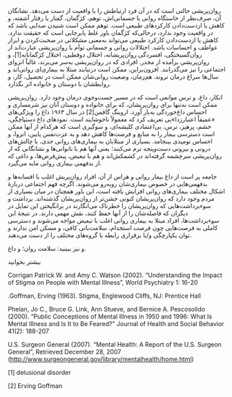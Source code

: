    


 روان‌پریشی حالتی است که در آن فرد ارتباطش را با واقعیت از دست می‌دهد. نشانگان آن، صرف‌نظر از خاستگاه روانی یا جسمانی‌اش، توهم، کژگمان، گفتار یا رفتار آشفته، و کاهش یا ازدست‌دادن کارکردهای طبیعی است. توهم ممکن است شنیدن صدایی باشد که در واقعیت وجود ندارد، درحالی‌که کژگمان باور غلط پابرجایی است که حقیقت ندارد. کاهش یا ازدست‌دادن کارکرد طبیعی می‌تواند به‌معنی مشکلاتی در صحبت‌کردن و ابراز عواطف و احساسات باشد. اختلالات روانی و جسمانی توأم با روان‌پریشی عبارت‌اند از روان‌گسیختگی، افسردگی روان‌پریشانه، اختلال دوقطبی، اختلال کژگمانانه[1]، و روان‌پریشی برآمده از مخدر. افرادی که در روان‌پریشی به‌سر می‌برند، غالباً انزوای اجتماعی را نیز می‌گذرانند. افزون‌براین، ممکن است درنیابند مبتلا به بیماری‌ای روانی‌اند و سال‌ها سراغ درمان نروند. هم‌زمان، وضعیت روانی‌شان ممکن است در تحصیل، کار، و روابطشان با دوستان و خانواده اثر بگذارد.

 انکار، داغ، و ترس موانعی است که در مسیر جست‌وجوی درمان وجود دارد. روان‌پریشی ممکن است نه‌تنها برای روان‌پریشان، که برای خانواده و دوستان آنان نیز شرمساری و احساس داغ‌خوردگی به‌بار آورد. اروینگ گافمن[2] در سال ۱۹۶۳ داغ را ویژگی‌های «عمیقاً اعتبارزدا»یی تعریف کرد که معمولاً ناخوشایند است. نمودهای داغ دستپاچگی، خشم، پرهیز، ترس، بی‌اعتمادی کلیشه‌ای، و سوگیری است که هرکدام از آنها ممکن است دسترسی بیمار را به منابع و فرصت‌ها کاهش دهد و به عزت‌نفس پایین، انزوا، و احساس نومیدی بینجامد. بسیاری از مبتلایان به بیماری‌های روانی جدی، با چالش‌های درونی و بیرونی دست‌وپنجه نرم می‌کنند؛ یعنی آنها هم با ناتوانی‌ها و نشانگانی که از روان‌پریشی سرچشمه گرفته‌اند در کشمکش‌اند و هم با تبعیض، پیش‌فرض‌ها، و داغی که از بدفهمی بیماری روانی مایه می‌گیرد.

 جامعه پر است از داغ بیمار روانی و هراس از آن. افراد روان‌پریش اغلب با افسانه‌ها و بدفهمی‌هایی در خصوص بیماری‌شان روبه‌رو می‌شوند. اگرچه فهم اجتماعی دربارۀ اشکال مختلف بیماری‌های روانی افزایش یافته است، این باور همچنان در میان بسیاری از مردم وجود دارد که روان‌پریشان کنونی خشن‌تر از روان‌پریشان گذشته‌اند. برداشت و سوءبرداشت‌هایی که روان‌پریشان را خطرناک می‌انگارند در برانگیختن این تمایل در دیگران که فاصله‌شان را از آنها حفظ کنند، نقش مهمی دارند. در نتیجهٔ این سوء‌برداشت‌ها، افراد مبتلا به بیماری روانی اغلب با تبعیض مواجه می‌شوند و دسترسی کاملی به فرصت‌هایی چون فرصت استخدام، سلامت‌بانی کافی، و مسکن امن ندارند و توان یکپارچگی و/یا برقراری رابطه با گروه‌های مختلف را از دست می‌دهند.

  


و نیز ببینید: سلامت روان؛ و داغ.

  


بیشتر بخوانید

  


Corrigan Patrick W. and Amy C. Watson (2002). “Understanding the Impact of Stigma on People with Mental Illness”, World Psychiatry 1: 16-20

.Goffman, Erving (1963). Stigma, Englewood Cliffs, NJ: Prentice Hall

Phelan, Jo C., Bruce G. Link, Ann Stueve, and Bernice A. Pescosolido (2000). “Public Conceptions of Mental Illness in 1950 and 1996: What Is Mental Illness and Is It to Be Feared?” Journal of Health and Social Behavior 41(2): 188-207

U.S. Surgeon General (2007). “Mental Health: A Report of the U.S. Surgeon General”, Retrieved December 28, 2007 (http://www.surgeongeneral.gov/library/mentalhealth/home.html)

  


 

  


[1] delusional disorder

 [2] Erving Goffman

  


 

 